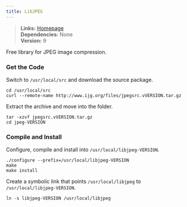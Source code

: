 ```yaml
---
title: LibJPEG
---
```



> **Links:** [Homepage](http://www.ijg.org/)  
> **Dependencies:** None  
> **Version:** <span id="version">9</span>


Free library for JPEG image compression.


### Get the Code

Switch to `/usr/local/src` and download the source package.

	cd /usr/local/src
	curl --remote-name http://www.ijg.org/files/jpegsrc.vVERSION.tar.gz

Extract the archive and move into the folder.

	tar -xzvf jpegsrc.vVERSION.tar.gz
	cd jpeg-VERSION


### Compile and Install

Configure, compile and install into `/usr/local/libjpeg-VERSION`.

	./configure --prefix=/usr/local/libjpeg-VERSION
	make
	make install

Create a symbolic link that points `/usr/local/libjpeg` to `/usr/local/libjpeg-VERSION`.

	ln -s libjpeg-VERSION /usr/local/libjpeg
